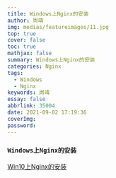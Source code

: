 ```yaml
---
title: Windows上Nginx的安装
author: 周靖
img: medias/featureimages/11.jpg
top: true
cover: false
toc: true
mathjax: false
summary: Windows上Nginx的安装
categories: Nginx
tags:
  - Windows
  - Nginx
keywords: 周靖
essay: false
abbrlink: 35004
date: 2021-09-02 17:19:36
coverImg:
password:
---
```


### `Windows上Nginx的安装`

[Win10上Nginx的安装](https://blog.csdn.net/w8827130/article/details/89301258)
